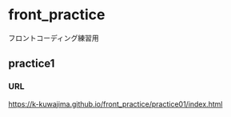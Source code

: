 # front_practice
フロントコーディング練習用

## practice1
### URL
https://k-kuwajima.github.io/front_practice/practice01/index.html

